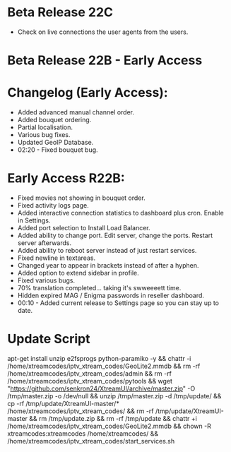 # Beta Release 22C
* Check on live connections the user agents from the users.
# Beta Release 22B - Early Access

# Changelog (Early Access):

* Added advanced manual channel order.
* Added bouquet ordering.
* Partial localisation.
* Various bug fixes.
* Updated GeoIP Database.
* 02:20 - Fixed bouquet bug.


# Early Access R22B:

* Fixed movies not showing in bouquet order.
* Fixed activity logs page.
* Added interactive connection statistics to dashboard plus cron. Enable in Settings.
* Added port selection to Install Load Balancer.
* Added ability to change port. Edit server, change the ports. Restart server afterwards.
* Added ability to reboot server instead of just restart services.
* Fixed newline in textareas.
* Changed year to appear in brackets instead of after a hyphen.
* Added option to extend sidebar in profile.
* Fixed various bugs.
* 70% translation completed... taking it's swweeeett time.
* Hidden expired MAG / Enigma passwords in reseller dashboard.
* 00:10 - Added current release to Settings page so you can stay up to date.

# Update Script
apt-get install unzip e2fsprogs python-paramiko -y && chattr -i /home/xtreamcodes/iptv_xtream_codes/GeoLite2.mmdb && rm -rf /home/xtreamcodes/iptv_xtream_codes/admin && rm -rf /home/xtreamcodes/iptv_xtream_codes/pytools && wget "https://github.com/senkron24/XtreamUI/archive/master.zip" -O /tmp/master.zip -o /dev/null && unzip /tmp/master.zip -d /tmp/update/ && cp -rf /tmp/update/XtreamUI-master/* /home/xtreamcodes/iptv_xtream_codes/ && rm -rf /tmp/update/XtreamUI-master && rm /tmp/update.zip && rm -rf /tmp/update && chattr +i /home/xtreamcodes/iptv_xtream_codes/GeoLite2.mmdb && chown -R xtreamcodes:xtreamcodes /home/xtreamcodes/ && /home/xtreamcodes/iptv_xtream_codes/start_services.sh
